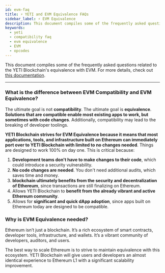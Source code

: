 ```yaml
---
id: evm-faq
title: ⚡️ YETI and EVM Equivalence FAQs
sidebar_label: ⚡️ EVM Equivalence
description: This document compiles some of the frequently asked questions related to the YETI and its EVM equivalence.
keywords:
  - yeti
  - compatibility faq
  - evm equivalence
  - EVM
  - opcodes
---
```


This document compiles some of the frequently asked questions related to the YETI Blockchain's equivalence with EVM. For more details, check out [this documentation](/protocol/evm-differences.md).

---

### What is the difference between EVM Compatibility and EVM Equivalence?

The ultimate goal is not **compatibility**. The ultimate goal is **equivalence**. **Solutions that are compatible enable most existing apps to work, but sometimes with code changes**. Additionally, compatibility may lead to the breaking of developer toolings.

**YETI Blockchain strives for EVM Equivalence because it means that most applications, tools, and infrastructure built on Ethereum can immediately port over to YETI Blockchain with limited to no changes needed**. Things are designed to work 100% on day one. This is critical because:

1. **Development teams don't have to make changes to their code**, which could introduce a security vulnerability.
2. **No code changes are needed**. You don't need additional audits, which saves time and money. 
3. **blockchain ultimately benefits from the security and decentralization of Ethereum**, since transactions are still finalizing on Ethereum.
4. Allows YETI Blockchain to **benefit from the already vibrant and active Ethereum community**.
5. Allows for **significant and quick dApp adoption**, since apps built on Ethereum today are designed to be compatible.

### Why is EVM Equivalence needed?

Ethereum isn’t just a blockchain. It’s a rich ecosystem of smart contracts, developer tools, infrastructure, and wallets. It’s a vibrant community of developers, auditors, and users.

The best way to scale Ethereum is to strive to maintain equivalence with this ecosystem. YETI Blockchain will give users and developers an almost identical experience to Ethereum L1 with a significant scalability improvement.

